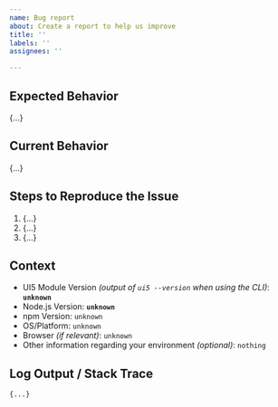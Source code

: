 ```yaml
---
name: Bug report
about: Create a report to help us improve
title: ''
labels: ''
assignees: ''

---
```


<!--
Hey there 👋 Please have a look at our guidelines on reporting issues:
https://github.com/SAP/ui5-tooling/blob/master/CONTRIBUTING.md#-reporting-issues

Please use this template and replace as many "{...}" and "unknown" as possible.
Thank you 🧡
-->

## Expected Behavior
{...}

## Current Behavior
{...}

## Steps to Reproduce the Issue
<!--
    Please provide detailed steps on how we can reproduce your issue.
    Depending on your issue, consider forking our sample app to reproduce it there: https://github.com/SAP/openui5-sample-app
-->
1. {...}
2. {...}
3. {...}

## Context
- UI5 Module Version *(output of `ui5 --version` when using the CLI)*: **`unknown`**
- Node.js Version: **`unknown`**
- npm Version: `unknown`
- OS/Platform: `unknown`
- Browser *(if relevant)*: `unknown`
- Other information regarding your environment *(optional)*: `nothing`

## Log Output / Stack Trace
<!--
    When using the UI5 CLI, try adding the "--verbose" flag to get extended logging.
    Please remove or obfuscate any sensitive information shown in the log.
-->

```
{...}
```
